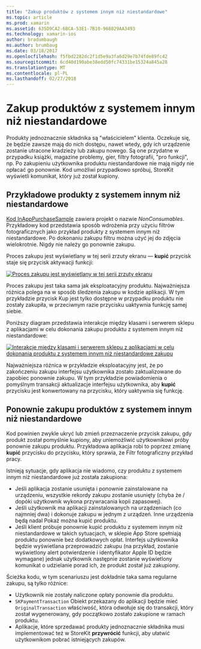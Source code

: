 ```yaml
---
title: "Zakup produktów z systemem innym niż niestandardowe"
ms.topic: article
ms.prod: xamarin
ms.assetid: 635D9CA2-6BCA-53E1-7B10-968029AA3493
ms.technology: xamarin-ios
author: bradumbaugh
ms.author: brumbaug
ms.date: 03/18/2017
ms.openlocfilehash: f5fbd2282dc2f1d5e9a3fa6d29e7b74fde89fc42
ms.sourcegitcommit: 6cd40d190abe38edd50fc74331be15324a845a28
ms.translationtype: MT
ms.contentlocale: pl-PL
ms.lasthandoff: 02/27/2018
---
```

# <a name="purchasing-non-consumable-products"></a>Zakup produktów z systemem innym niż niestandardowe

Produkty jednoznacznie składnika są "właścicielem" klienta. Oczekuje się, że będzie zawsze mają do nich dostępu, nawet wtedy, gdy ich urządzenie zostanie utracone kradzieży lub zakupu nowego. Są one przydatne w przypadku książki, magazine problemy, gier, filtry fotografii, "pro funkcji", np. Po zakupieniu użytkownika produktu niestandardowe nie mają nigdy nie opłacać go ponownie. Kod umożliwi przypadkowo spróbuj, StoreKit wyświetli komunikat, który już został kupiony.

## <a name="non-consumable-products-sample"></a>Przykładowe produkty z systemem innym niż niestandardowe

[Kod InAppPurchaseSample](https://developer.xamarin.com/samples/monotouch/StoreKit/) zawiera projekt o nazwie *NonConsumables*. Przykładowy kod przedstawia sposób wdrożenia przy użyciu filtrów fotograficznych jako przykład produkty z systemem innym niż niestandardowe. Po dokonaniu zakupu filtru można użyć jej do zdjęcia wielokrotnie. Nigdy nie należy go ponownie zakupu.   
   
   
   
 Proces zakupu jest wyświetlany w tej serii zrzuty ekranu — **kupić** przycisk staje się przycisk aktywacji funkcji:   
   
   
   
 [ ![](purchasing-non-consumable-products-images/image34.png "Proces zakupu jest wyświetlany w tej serii zrzuty ekranu")](purchasing-non-consumable-products-images/image34.png)   
   
   
   
 Proces zakupu jest taka sama jak eksploatacyjny produktu. Najważniejsza różnica polega na w sposób śledzenia zakupu w kodzie aplikacji. W tym przykładzie przycisk Kup jest tylko dostępne w przypadku produktu nie zostały zakupiła, w przeciwnym razie przycisku uaktywnia funkcję samej siebie.   
   
   
   

Poniższy diagram przedstawia interakcje między klasami i serwerem sklepu z aplikacjami w celu dokonania zakupu produktu z systemem innym niż niestandardowe:   
   
   
   
 [ ![](purchasing-non-consumable-products-images/image35.png "Interakcje między klasami i serwerem sklepu z aplikacjami w celu dokonania produktu z systemem innym niż niestandardowe zakupu")](purchasing-non-consumable-products-images/image35.png)   
   
   
   
 Najważniejsza różnica w przykładzie eksploatacyjny jest, że po zakończeniu zakupu interfejsu użytkownika zostało zaktualizowane do zapobiec ponownie zakupu. W tym przykładzie powiadomienia o pomyślnym transakcji aktualizacje interfejsu użytkownika, aby **kupić** przycisku jest konwertowany na przycisku, który uaktywnia się funkcję.

## <a name="re-purchasing-non-consumable-products"></a>Ponownie zakupu produktów z systemem innym niż niestandardowe

Kod powinien zwykle ukryć lub zmień przeznaczenie przycisk zakupu, gdy produkt został pomyślnie kupiony, aby uniemożliwić użytkownikowi próby ponownie zakupu produktu. Przykładowa aplikacja robi to poprzez zmianę **kupić** przycisku do przycisku, który sprawia, że Filtr fotograficzny przykład pracy.   
   
   
   
 Istnieją sytuacje, gdy aplikacja nie wiadomo, czy produktu z systemem innym niż niestandardowe już została zakupiona:

-  Jeśli aplikacja zostanie usunięta i ponownie zainstalowane na urządzeniu, wszystkie rekordy zakupu zostanie usunięty (chyba że / dopóki użytkownik wykona przywracania kopii zapasowej). 
-  Jeśli użytkownik ma aplikacji zainstalowanych na urządzeniach (co najmniej dwa) i dokonuje zakupu w jednym z urządzeń. Inne urządzenia będą nadal Pokaż można kupić produktu. 
-  Jeśli klient próbuje ponownie kupić produktu z systemem innym niż niestandardowe w takich sytuacjach, w sklepie App Store spełniają produktu ponownie bez dodatkowych opłat. Interfejs użytkownika będzie wyświetlana przeprowadzić zakupu (na przykład, zostanie wyświetlony alert potwierdzenie i identyfikator Apple ID będzie wymagane) jednak użytkownik następnie zostanie wyświetlony komunikat o udzielanie porad ich, że produkt został już zakupiony.  
   
   
   
 Ścieżka kodu, w tym scenariuszu jest dokładnie taka sama regularne zakupu, są tylko różnice:

-  Użytkownik nie zostały naliczone opłaty ponownie dla produktu.
-  `SKPaymentTransaction` Obiekt przekazany do aplikacji będzie mieć `OriginalTransaction` właściwość, która odwołuje się do transakcji, który został wygenerowany, gdy początkowo zostało zakupione w ramach produktu. 
-  Aplikacje, które sprzedawać produkty jednoznacznie składnika musi implementować też w StoreKit **przywrócić** funkcji, aby ułatwić użytkownikom pobrać istniejących zakupów. 
